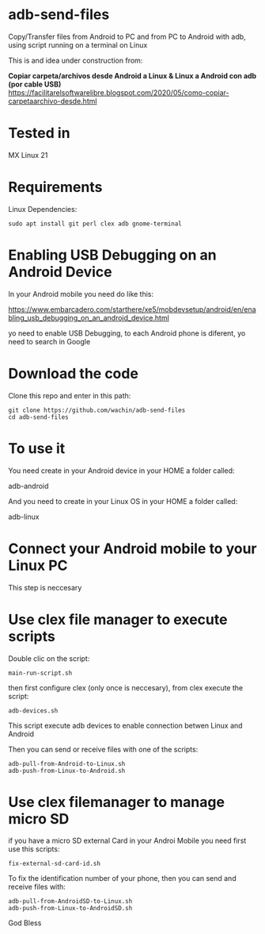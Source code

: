 # adb-send-files
Copy/Transfer files from Android to PC and from PC to Android with adb, using script running on a terminal on Linux

This is and idea under construction from:

**Copiar carpeta/archivos desde Android a Linux & Linux a Android con adb (por cable USB)**  
https://facilitarelsoftwarelibre.blogspot.com/2020/05/como-copiar-carpetaarchivo-desde.html

# Tested in

MX Linux 21


# Requirements
Linux Dependencies:

    sudo apt install git perl clex adb gnome-terminal


# Enabling USB Debugging on an Android Device
In your Android mobile you need do like this:

https://www.embarcadero.com/starthere/xe5/mobdevsetup/android/en/enabling_usb_debugging_on_an_android_device.html 

yo need to enable USB Debugging, to each Android phone is diferent, yo need to search in Google


# Download the code
Clone this repo and enter in this path:

    git clone https://github.com/wachin/adb-send-files
    cd adb-send-files

# To use it
You need create in your Android device in your HOME a folder called:

adb-android

And you need to create in your Linux OS in your HOME a folder called:

adb-linux

# Connect your Android mobile to your Linux PC
This step is neccesary


# Use clex file manager to execute scripts
Double clic on the script:

    main-run-script.sh

then first configure clex (only once is neccesary), from clex execute the script:

    adb-devices.sh

This script execute adb devices to enable connection betwen Linux and Android

Then you can send or receive files with one of the scripts:

    adb-pull-from-Android-to-Linux.sh
    adb-push-from-Linux-to-Android.sh


# Use clex filemanager to manage micro SD
if you have a micro SD external Card in your Androi Mobile you need first use this scripts:

    fix-external-sd-card-id.sh

To fix the identification number of your phone, then you can send and receive files with:

    adb-pull-from-AndroidSD-to-Linux.sh
    adb-push-from-Linux-to-AndroidSD.sh


God Bless



